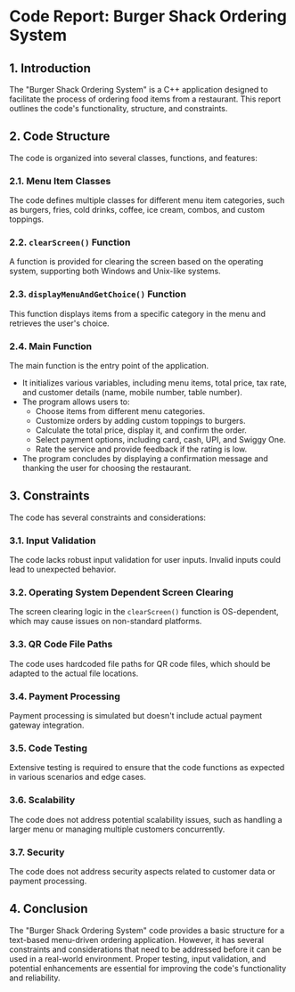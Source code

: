 # Code Report: Burger Shack Ordering System

## 1. Introduction

The "Burger Shack Ordering System" is a C++ application designed to facilitate the process of ordering food items from a restaurant. This report outlines the code's functionality, structure, and constraints.

## 2. Code Structure

The code is organized into several classes, functions, and features:

### 2.1. Menu Item Classes

The code defines multiple classes for different menu item categories, such as burgers, fries, cold drinks, coffee, ice cream, combos, and custom toppings.

### 2.2. `clearScreen()` Function

A function is provided for clearing the screen based on the operating system, supporting both Windows and Unix-like systems.

### 2.3. `displayMenuAndGetChoice()` Function

This function displays items from a specific category in the menu and retrieves the user's choice.

### 2.4. Main Function

The main function is the entry point of the application.
- It initializes various variables, including menu items, total price, tax rate, and customer details (name, mobile number, table number).
- The program allows users to:
  - Choose items from different menu categories.
  - Customize orders by adding custom toppings to burgers.
  - Calculate the total price, display it, and confirm the order.
  - Select payment options, including card, cash, UPI, and Swiggy One.
  - Rate the service and provide feedback if the rating is low.
- The program concludes by displaying a confirmation message and thanking the user for choosing the restaurant.

## 3. Constraints

The code has several constraints and considerations:

### 3.1. Input Validation

The code lacks robust input validation for user inputs. Invalid inputs could lead to unexpected behavior.

### 3.2. Operating System Dependent Screen Clearing

The screen clearing logic in the `clearScreen()` function is OS-dependent, which may cause issues on non-standard platforms.

### 3.3. QR Code File Paths

The code uses hardcoded file paths for QR code files, which should be adapted to the actual file locations.

### 3.4. Payment Processing

Payment processing is simulated but doesn't include actual payment gateway integration.

### 3.5. Code Testing

Extensive testing is required to ensure that the code functions as expected in various scenarios and edge cases.

### 3.6. Scalability

The code does not address potential scalability issues, such as handling a larger menu or managing multiple customers concurrently.

### 3.7. Security

The code does not address security aspects related to customer data or payment processing.

## 4. Conclusion

The "Burger Shack Ordering System" code provides a basic structure for a text-based menu-driven ordering application. However, it has several constraints and considerations that need to be addressed before it can be used in a real-world environment. Proper testing, input validation, and potential enhancements are essential for improving the code's functionality and reliability.
